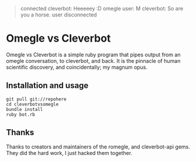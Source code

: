 > connected
> cleverbot: Heeeeey :D
> omegle user: M
> cleverbot: So are you a horse.
> user disconnected

Omegle vs Cleverbot
=========

Omegle vs Cleverbot is a simple ruby program that pipes output from an omegle conversation, to cleverbot, and back. It is the pinnacle of human scientific discovery, and coincidentally; my magnum opus.


Installation and usage
------------
    git pull git://repohere
    cd cleverbotvsomegle
    bundle install
    ruby bot.rb
    
Thanks
------
Thanks to creators and maintainers of the romegle, and cleverbot-api gems. They did the hard work, I just hacked them together.